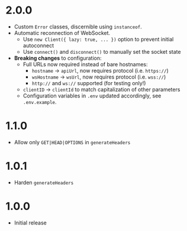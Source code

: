 # 2.0.0

* Custom `Error` classes, discernible using `instanceof`.
* Automatic reconnection of WebSocket.
  * Use `new Client({ lazy: true, ... })` option to prevent initial autoconnect
  * Use `connect()` and `disconnect()` to manually set the socket state
* **Breaking changes** to configuration:
  * Full URLs now required instead of bare hostnames:
    * `hostname` -> `apiUrl`, now requires protocol (i.e. `https://`)
    * `wsHostname` -> `wsUrl`, now requires protocol (i.e. `wss://`)
    * `http://` and `ws://` supported (for testing only!)
  * `clientID` -> `clientId` to match capitalization of other parameters
  * Configuration variables in `.env` updated accordingly, see `.env.example`.

# 1.1.0

* Allow only `GET|HEAD|OPTIONS` in `generateHeaders`

# 1.0.1

* Harden `generateHeaders`

# 1.0.0

* Initial release
